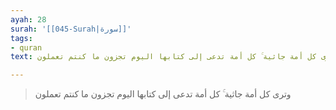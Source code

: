 ```yaml
---
ayah: 28
surah: '[[045-Surah|سورة]]'
tags:
- quran
text: وترى كل أمة جاثية ۚ كل أمة تدعى إلى كتابها اليوم تجزون ما كنتم تعملون

---
```

> وترى كل أمة جاثية ۚ كل أمة تدعى إلى كتابها اليوم تجزون ما كنتم تعملون
